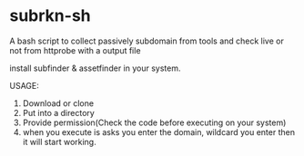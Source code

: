 # subrkn-sh
A bash script to collect passively subdomain from tools and check live or not from httprobe with a output file

install subfinder & assetfinder in your system. 

USAGE:

1. Download or clone 
2. Put into a directory
3. Provide permission(Check the code before executing on your system)
4. when you execute is asks you enter the domain, wildcard you enter then it will start working.
